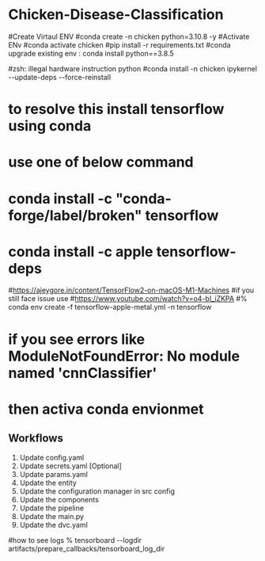 # Chicken-Disease-Classification
#Create Virtaul ENV
#conda create -n chicken python=3.10.8 -y
#Activate ENv
#conda activate chicken
#pip install -r requirements.txt
#conda upgrade existing env : conda install python==3.8.5

#zsh: illegal hardware instruction  python
#conda install -n chicken ipykernel --update-deps --force-reinstall
# to resolve this install tensorflow using conda 
# use one of below command 
# conda install -c "conda-forge/label/broken" tensorflow
# conda install -c apple tensorflow-deps
#https://ajeygore.in/content/TensorFlow2-on-macOS-M1-Machines
#if you still face issue use 
#https://www.youtube.com/watch?v=o4-bI_iZKPA
#% conda env create -f tensorflow-apple-metal.yml -n tensorflow
# if you see errors like ModuleNotFoundError: No module named 'cnnClassifier'
# then activa conda envionmet


## Workflows

1. Update config.yaml
2. Update secrets.yaml [Optional]
3. Update params.yaml
4. Update the entity
5. Update the configuration manager in src config
6. Update the components
7. Update the pipeline 
8. Update the main.py
9. Update the dvc.yaml

#how to see logs
% tensorboard --logdir artifacts/prepare_callbacks/tensorboard_log_dir
